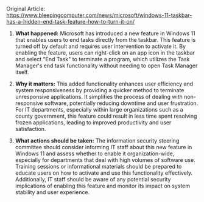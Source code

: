 Original Article: https://www.bleepingcomputer.com/news/microsoft/windows-11-taskbar-has-a-hidden-end-task-feature-how-to-turn-it-on/

1) **What happened:** 
Microsoft has introduced a new feature in Windows 11 that enables users to end tasks directly from the taskbar. This feature is turned off by default and requires user intervention to activate it. By enabling the feature, users can right-click on an app icon in the taskbar and select "End Task" to terminate a program, which utilizes the Task Manager's end task functionality without needing to open Task Manager itself.

2) **Why it matters:**
This added functionality enhances user efficiency and system responsiveness by providing a quicker method to terminate unresponsive applications. It simplifies the process of dealing with non-responsive software, potentially reducing downtime and user frustration. For IT departments, especially within large organizations such as a county government, this feature could result in less time spent resolving frozen applications, leading to improved productivity and user satisfaction.

3) **What actions should be taken:**
The information security steering committee should consider informing IT staff about this new feature in Windows 11 and assess whether to enable it organization-wide, especially for departments that deal with high volumes of software use. Training sessions or informational materials should be prepared to educate users on how to activate and use this functionality effectively. Additionally, IT staff should be aware of any potential security implications of enabling this feature and monitor its impact on system stability and user experience.